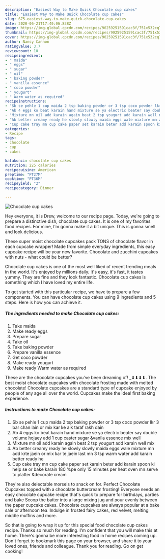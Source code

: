```yaml
---
description: "Easiest Way to Make Quick Chocolate cup cakes"
title: "Easiest Way to Make Quick Chocolate cup cakes"
slug: 675-easiest-way-to-make-quick-chocolate-cup-cakes
date: 2020-06-21T17:40:06.838Z
image: https://img-global.cpcdn.com/recipes/90259251591cac3f/751x532cq70/chocolate-cup-cakes-recipe-main-photo.jpg
thumbnail: https://img-global.cpcdn.com/recipes/90259251591cac3f/751x532cq70/chocolate-cup-cakes-recipe-main-photo.jpg
cover: https://img-global.cpcdn.com/recipes/90259251591cac3f/751x532cq70/chocolate-cup-cakes-recipe-main-photo.jpg
author: Nancy Cannon
ratingvalue: 3.7
reviewcount: 10
recipeingredient:
- " maida"
- " eggs"
- " sugar"
- " oil"
- " baking powder"
- " vanilla essence"
- " coco powder"
- " yougurt"
- " Warm water as required"
recipeinstructions:
- "Sb se pehle 1 cup maida 2 tsp baking powder or 3 tsp coco powder lkr 3 bar chan lain or mix kar ke aik taraf rakh dain"
- "Ab 4 eggs ko beat karain hand mixture se ya electric beater say double volume hojaey add 1 cup caster sugar &amp;vanila essence mix well"
- "Mixture mn oil add karain again beat 2 tsp yougurt add karain well mix"
- "Ab better creamy ready he slowly slowly maida eggs wale mixture mn add krte jaein or mix kar te jaein last mn 3 tsp warm water add karain better ready he"
- "Cup cake tray mn cup cake paper set karain beter add karain spoon ki help se or bake karain 180 %pe only 15 minutes per heat oven mn serve to platter &amp;decorate cream"
categories:
- Recipe
tags:
- chocolate
- cup
- cakes

katakunci: chocolate cup cakes 
nutrition: 225 calories
recipecuisine: American
preptime: "PT27M"
cooktime: "PT36M"
recipeyield: "2"
recipecategory: Dinner

---
```



![Chocolate cup cakes](https://img-global.cpcdn.com/recipes/90259251591cac3f/751x532cq70/chocolate-cup-cakes-recipe-main-photo.jpg)

Hey everyone, it is Drew, welcome to our recipe page. Today, we're going to prepare a distinctive dish, chocolate cup cakes. It is one of my favorites food recipes. For mine, I'm gonna make it a bit unique. This is gonna smell and look delicious.

These super moist chocolate cupcakes pack TONS of chocolate flavor in each cupcake wrapper! Made from simple everyday ingredients, this easy cupcake recipe will be your new favorite. Chocolate and zucchini cupcakes with nuts - what could be better?

Chocolate cup cakes is one of the most well liked of recent trending meals in the world. It's enjoyed by millions daily. It's easy, it's fast, it tastes yummy. They are fine and they look fantastic. Chocolate cup cakes is something which I have loved my entire life.


To get started with this particular recipe, we have to prepare a few components. You can have chocolate cup cakes using 9 ingredients and 5 steps. Here is how you can achieve it.

<!--inarticleads1-->

##### The ingredients needed to make Chocolate cup cakes:

1. Take  maida
1. Make ready  eggs
1. Prepare  sugar
1. Take  oil
1. Take  baking powder
1. Prepare  vanilla essence
1. Get  coco powder
1. Make ready  yougurt
1. Make ready  Warm water as required


These are the chocolate cupcakes you&#39;ve been dreaming of! _­⬇⬇⬇⬇. The best moist chocolate cupcakes with chocolate frosting made with melted chocolate! Chocolate cupcakes are a standard type of cupcake enjoyed by people of any age all over the world. Cupcakes make the ideal first baking experience. 

<!--inarticleads2-->

##### Instructions to make Chocolate cup cakes:

1. Sb se pehle 1 cup maida 2 tsp baking powder or 3 tsp coco powder lkr 3 bar chan lain or mix kar ke aik taraf rakh dain
1. Ab 4 eggs ko beat karain hand mixture se ya electric beater say double volume hojaey add 1 cup caster sugar &amp;vanila essence mix well
1. Mixture mn oil add karain again beat 2 tsp yougurt add karain well mix
1. Ab better creamy ready he slowly slowly maida eggs wale mixture mn add krte jaein or mix kar te jaein last mn 3 tsp warm water add karain better ready he
1. Cup cake tray mn cup cake paper set karain beter add karain spoon ki help se or bake karain 180 %pe only 15 minutes per heat oven mn serve to platter &amp;decorate cream


They&#39;re also delectable morsels to snack on for. Perfect Chocolate Cupcakes topped with a chocolate buttercream frosting! Everyone needs an easy chocolate cupcake recipe that&#39;s quick to prepare for birthdays, parties and bake Scoop the batter into a large mixing jug and pour evenly between the paper cupcake cakes. Chocolate cupcakes are always popular at a bake sale or afternoon tea. Indulge in frosted fairy cakes, red velvet, melting middle muffins and more. 

So that is going to wrap it up for this special food chocolate cup cakes recipe. Thanks so much for reading. I'm confident that you will make this at home. There's gonna be more interesting food in home recipes coming up. Don't forget to bookmark this page on your browser, and share it to your loved ones, friends and colleague. Thank you for reading. Go on get cooking!
